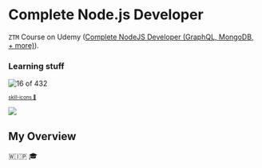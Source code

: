 # Complete Node.js Developer

`ZTM` Course on Udemy ([Complete NodeJS Developer (GraphQL, MongoDB, + more)](https://www.udemy.com/course/complete-nodejs-developer-zero-to-mastery)).

### Learning stuff

![16 of 432](https://progress-bar.xyz/4/?title=progress)

<sub><sup><a href="https://github.com/tandpfun/skill-icons">skill-icons 🌟</a></sup></sub>

<p align="left">
  <a href="https://skillicons.dev">
    <img src="https://skillicons.dev/icons?i=git,nodejs,docker,npm,mongodb,graphql&perline=3" />
  </a>
</p>

## My Overview

🇼🇮🇵 🎓
